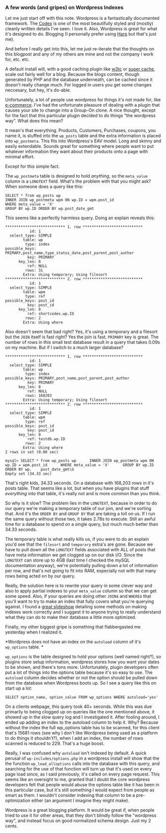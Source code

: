 ### A few words (and gripes) on Wordpress Indexes

Let me just start off with this note. Wordpress is a fantastically 
documented framework. The [Codex] is one of the most beautifully 
styled and (mostly) cleanly written details I've seen. I love it. Also,
Wordpress is great for what it's designed to do. Blogging (I personally
prefer using [Harp] but that's just me).

And before I really get into this, let me just re-iterate that the thoughts 
on this blogpost and any of my others are mine and not the company I work
for, etc. etc.

A default install will, with a good caching plugin like [w3tc] or
[super cache], scale out fairly well for a blog. Because the blogs content,
though generated by PHP and the database underneath, can be cached since it
doesn't really change much. For logged in users you get some changes
neccesary, but hey, it's do-able.

Unfortunately, a lot of people use wordpress for things it's not made for,
like [e-commerce]. I've had the unfortunate pleasure of dealing with a
plugin that causes your site to change into a Group-On clone. A nice thought, 
except for the fact that this particular plugin decided to do things
"the wordpress way". What does this mean? 

It mean's that everything. Products, Customers, Purchases, coupons, you
name it, is stuffed into the `wp_posts` table and the extra information
is placed into `wp_postmeta`. This fits into Wordpress's EAV model. Long
and skinny and easily extendable. Sounds great for something where people
want to put whatever information they want about their products onto a 
page with minimal effort. 

Except for this simple fact. 

The `wp_postmeta` table is designed to hold _anything_, so the `meta_value`
column is a `LONGTEXT` field. What's the problem with that you might ask? 
When someone does a query like this:

    SELECT * from wp_posts wp 
    INNER JOIN wp_postmeta wpm ON wp.ID = wpm.post_id 
    WHERE meta_value = 'X' 
    GROUP BY wp.ID ORDER BY wp.post_date_gmt

This seems like a perfectly harmless query. Doing an explain reveals this:

    *************************** 1. row ***************************
               id: 1
      select_type: SIMPLE
            table: wp
             type: index
    possible_keys: PRIMARY,post_name,type_status_date,post_parent,post_author
              key: PRIMARY
          key_len: 8
              ref: NULL
             rows: 31
            Extra: Using temporary; Using filesort
    *************************** 2. row ***************************
               id: 1
      select_type: SIMPLE
            table: wpm
             type: ref
    possible_keys: post_id
              key: post_id
          key_len: 8
              ref: shortcodes.wp.ID
             rows: 2
            Extra: Using where

Also doesn't seem that bad right? Yes, it's using a temporary and a filesort but
the `JOIN` itself is fast right? Yes the join is fast, `PRIMARY` key is great. The 
number of rows in this small test database result in a query that takes 0.09s on
my machine. But if I switch to a much larger database? 

 
    *************************** 1. row ***************************
               id: 1
      select_type: SIMPLE
            table: wp
             type: index
    possible_keys: PRIMARY,post_name,post_parent,post_author
              key: PRIMARY
          key_len: 8
              ref: NULL
             rows: 168203
            Extra: Using temporary; Using filesort
    *************************** 2. row ***************************
               id: 1
      select_type: SIMPLE
            table: wpm
             type: ref
    possible_keys: post_id
              key: post_id
          key_len: 8
              ref: testdb.wp.ID
             rows: 2
            Extra: Using where
    2 rows in set (0.00 sec)
    
    mysql> SELECT * from wp_posts wp      INNER JOIN wp_postmeta wpm ON wp.ID = wpm.post_id      WHERE meta_value = 'X'      GROUP BY wp.ID ORDER BY wp.    post_date_gmt\G 
    Empty set (34.33 sec)

That's right kids, 34.33 seconds. On a database with 168,203 rows in it's posts 
table. That seems like a lot, but when you have plugins that stuff _everything_
into that table, it's really not and is more common than you think.

So why is it slow? The problem lies in the `LONGTEXT`, because in order to do our
query we're making a temporary table of our join, and we're sorting that. And it's
the `ORDER BY` and `GROUP BY` that are taking a toll on us. If I run the same query
without those two, it takes 2.78s to execute. Still an awful time for a database
to spend on a single query, but much much better than 34.33 seconds. 

The temporary table is what really kills us, if you were to do an explain you'd 
see that the `filesort` and `temporary` extra's are gone. Because we have to pull
down all the `LONGTEXT` fields associated with ALL of posts that have meta information
we get clogged up on our disk I/O. Since the `LONGTEXT` can store up to 4GB (last time
I checked the mySQL documentation anyway), we're potentially pulling down a lot of
information per row, and that's not going to fit into RAM, especially not with that
many rows being acted on by our query. 

Really, the solution here is to rewrite your query in some clever way and also to
apply partial indexes to your `meta_value` column so that we can get some speed. 
Also, if your queries are doing other `JOIN`s and `WHERE`s that you'll want to 
try to make an index that fully covers what you're querying against. I found a
[great slideshow] detailing some methods on making indexes work correctly and I
suggest it to anyone trying to really understand what they can do to make their
database a little more optimized.  

Finally, my other biggest gripe is something that flabbergasted me yesterday when
I realized it. 

*Wordpress does not have an index on the `autoload` column of it's `wp_options` 
table. *

`wp_options` is the table designed to hold your options (well named right?), so
plugins store setup information, wordpress stores how you want your dates to be
shown, and there's tons more. Unfortunately, plugin developers often put a lot
of things into the options table because it's so easy to use. The `autoload` 
column decides whether or not the option should be pulled down from the database
when Wordpress boots up. So I see a query like this on start up a lot:

    SELECT option_name, option_value FROM wp_options WHERE autoload='yes'

On a clients webpage, this query took 40+ seconds. While this was due primarily 
to being clogged up on queries like the one mentioned above, it showed up in the
slow query log and I investigated it. After fooling around, I ended up adding
an index to the autoload column to help it. Why? Because without the index the
full wp_options table has to be scanned, for this client that's 15681 rows (see
why I don't like Wordpress being used as a platform to do things it shouldn't?),
when I add an index, the number of rows scanned is reduced to 229. That's a huge 
boost. 

Really, I was confused why `autoload` isn't indexed by default. A quick perusal of
`wp-includes/options.php` in a wordpress install will show that the the function
`wp_load_alloptions` calls into the database with this query, and searching for 
the use of that function will turn up that it's used on every page load since, as
I said previously, it's called on every page request. This seems like an oversight
to me, granted that I doubt the core wordpress developers felt that people would
abuse the options table like it has been in this particular case, but it's still
something I would expect from people as smart as them. I wouldn't consider indexing
that column to be a pre-optimization either (an argument I imagine they might make).

Wordpress is a great blogging platform. It would be great if, when people tried to 
use it for other areas, that they don't blindly follow the "wordpress way", and 
instead focus on good normalized schema design. Just my 2 cents.


[Codex]:http://codex.wordpress.org
[Harp]:harpjs.com
[w3tc]:http://wordpress.org/plugins/w3-total-cache/
[super cache]:https://wordpress.org/plugins/wp-super-cache/
[e-commerce]:http://wordpress.org/plugins/tags/ecommerce
[great slideshow]:www.slideshare.net/billkarwin/how-to-design-indexes-really